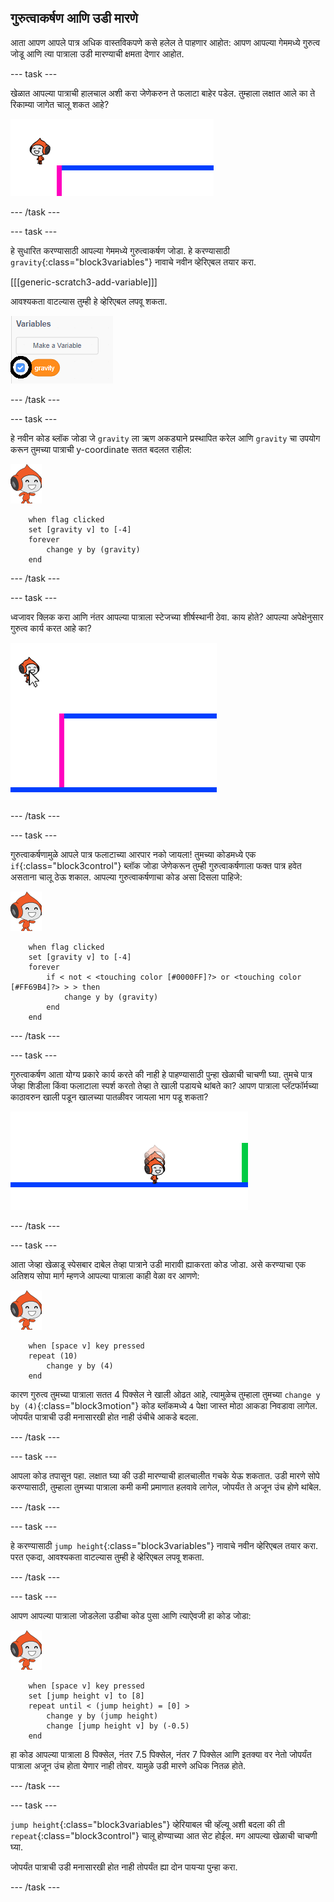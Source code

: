 ## गुरुत्वाकर्षण आणि उडी मारणे

आता आपण आपले पात्र अधिक वास्तविकपणे कसे हलेल ते पाहणार आहोत: आपण आपल्या गेममध्ये गुरुत्व जोडू आणि त्या पात्राला उडी मारण्याची क्षमता देणार आहोत.

--- task ---

खेळात आपल्या पात्राची हालचाल अशी करा जेणेकरुन ते फलाटा बाहेर पडेल. तुम्हाला लक्षात आले का ते रिकाम्या जागेत चालू शकत आहे?

![screenshot](images/dodge-no-gravity.png)

--- /task ---

--- task ---

हे सुधारित करण्यासाठी आपल्या गेममध्ये गुरुत्वाकर्षण जोडा. हे करण्यासाठी `gravity`{:class="block3variables"} नावाचे नवीन व्हेरिएबल तयार करा.

[[[generic-scratch3-add-variable]]]

आवश्यकता वाटल्यास तुम्ही हे व्हेरिएबल लपवू शकता.

![screenshot](images/dodge-gravity-annotated.png)

--- /task ---

--- task ---

हे नवीन कोड ब्लॉक जोडा जे `gravity` ला ऋण अकड्याने प्रस्थापित करेल आणि `gravity` चा उपयोग करून तुमच्या पात्राची y-coordinate सतत बदलत राहील:

![pico walking sprite](images/pico_walking_sprite.png)

```blocks3
    when flag clicked
    set [gravity v] to [-4]
    forever
        change y by (gravity)
    end
```

--- /task ---

--- task ---

ध्वजावर क्लिक करा आणि नंतर आपल्या पात्राला स्टेजच्या शीर्षस्थानी ठेवा. काय होते? आपल्या अपेक्षेनुसार गुरुत्व कार्य करत आहे का?

![screenshot](images/dodge-gravity-drag.png)

--- /task ---

--- task ---

गुरुत्वाकर्षणामुळे आपले पात्र फलाटाच्या आरपार नको जायला! तुमच्या कोडमध्ये एक `if`{:class="block3control"} ब्लॉक जोडा जेणेकरून तुम्ही गुरुत्वाकर्षणाला फक्त पात्र हवेत असताना चालू ठेऊ शकाल. आपल्या गुरुत्वाकर्षणाचा कोड असा दिसला पाहिजे:

![pico walking sprite](images/pico_walking_sprite.png)

```blocks3
    when flag clicked
    set [gravity v] to [-4]
    forever
        if < not < <touching color [#0000FF]?> or <touching color [#FF69B4]?> > > then
            change y by (gravity)
        end
    end
```

--- /task ---

--- task ---

गुरुत्वाकर्षण आता योग्य प्रकारे कार्य करते की नाही हे पाहण्यासाठी पुन्हा खेळाची चाचणी घ्या. तुमचे पात्र जेव्हा शिडीला किंवा फलाटाला स्पर्श करतो तेव्हा ते खाली पडायचे थांबते का? आपण पात्राला प्लॅटफॉर्मच्या काठावरुन खाली पडून खालच्या पातळीवर जायला भाग पडू शकता?

![screenshot](images/dodge-gravity-test.png)

--- /task ---

--- task ---

आता जेव्हा खेळाडू <kbd>स्पेसबार</kbd> दाबेल तेव्हा पात्राने उडी मारावी ह्याकरता कोड जोडा. असे करण्याचा एक अतिशय सोपा मार्ग म्हणजे आपल्या पात्राला काही वेळा वर आणणे:

![pico walking sprite](images/pico_walking_sprite.png)

```blocks3
    when [space v] key pressed
    repeat (10)
        change y by (4)
    end
```

कारण गुरुत्व तुमच्या पात्राला सतत 4 पिक्सेल ने खाली ओढत आहे, त्यामुळेच तुम्हाला तुमच्या `change y by (4)`{:class="block3motion"} कोड ब्लॉकमध्ये `4` पेक्षा जास्त मोठा आकडा निवडावा लागेल. जोपर्यंत पात्राची उडी मनासारखी होत नाही उंचीचे आकडे बदला.

--- /task ---

--- task ---

आपला कोड तपासून पहा. लक्षात घ्या की उडी मारण्याची हालचालीत गचके येऊ शकतात. उडी मारणे सोपे करण्यासाठी, तुम्हाला तुमच्या पात्राला कमी कमी प्रमाणात हलवावे लागेल, जोपर्यंत ते अजून उंच होणे थांबेल.

--- /task ---

--- task ---

हे करण्यासाठी `jump height`{:class="block3variables"} नावाचे नवीन व्हेरिएबल तयार करा. परत एकदा, आवश्यकता वाटल्यास तुम्ही हे व्हेरिएबल लपवू शकता.

--- /task ---

--- task ---

आपण आपल्या पात्राला जोडलेला उडीचा कोड पुसा आणि त्याऐवजी हा कोड जोडा:

![pico walking sprite](images/pico_walking_sprite.png)

```blocks3
    when [space v] key pressed
    set [jump height v] to [8]
    repeat until < (jump height) = [0] >
        change y by (jump height)
        change [jump height v] by (-0.5)
    end
```

हा कोड आपल्या पात्राला 8 पिक्सेल, नंतर 7.5 पिक्सेल, नंतर 7 पिक्सेल आणि इतक्या वर नेतो जोपर्यंत पात्राला अजून उंच होता येणार नाही तोवर. यामुळे उडी मारणे अधिक नितळ होते.

--- /task ---

--- task ---

`jump height`{:class="block3variables"} व्हेरियाबल ची व्हॅल्यू अशी बदला की ती `repeat`{:class="block3control"} चालू होण्याच्या आत सेट होईल. मग आपल्या खेळाची चाचणी घ्या.

जोपर्यंत पात्राची उडी मनासारखी होत नाही तोपर्यंत ह्या दोन पायऱ्या पुन्हा करा.

--- /task ---